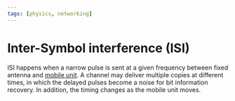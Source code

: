 ```yaml
---
tags: [physics, networking]
---
```


# Inter-Symbol interference (ISI)

ISI happens when a narrow pulse is sent at a given frequency between fixed
antenna and [mobile unit](202303292141.md). A channel may deliver multiple
copies at different times, in which the delayed pulses become a noise for bit
information recovery. In addition, the timing changes as the mobile unit moves.
